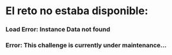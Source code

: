 
# El reto no estaba disponible:

### Load Error: Instance Data not found
### Error: This challenge is currently under maintenance...
